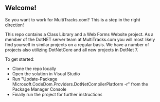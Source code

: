 ## Welcome!

So you want to work for MultiTracks.com? This is a step in the right direction!


This repo contains a Class Library and a Web Forms Website project. As a member of the DotNET server team at MultiTracks.com you will most likely find yourself in similar projects on a regular basis. We have a number of projects also utilizing DotNetCore and all new projects in DotNet 7.


To get started:

- Clone the repo locally	
- Open the solution in Visual Studio	
- Run "Update-Package Microsoft.CodeDom.Providers.DotNetCompilerPlatform -r" from the Package Manager Console	
- Finally run the project for further instructions
